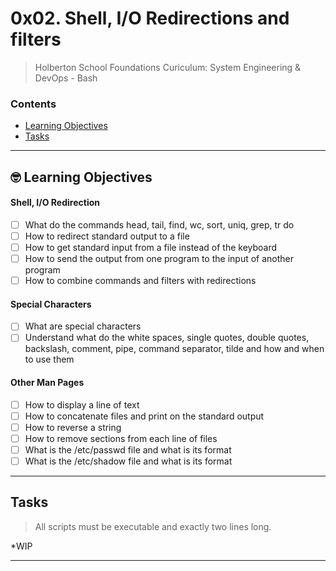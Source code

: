 # 0x02. Shell, I/O Redirections and filters
> Holberton School Foundations Curiculum: System Engineering & DevOps - Bash

### Contents
- [Learning Objectives](https://github.com/michedomingo/holberton-system_engineering-devops/tree/master/0x02-shell_redirections/#redirections)
- [Tasks](https://github.com/michedomingo/holberton-system_engineering-devops/tree/master/0x02-shell_redirections/#tasks)
___
<a name="redirections"></a>

## 🤓 Learning Objectives

#### Shell, I/O Redirection
- [ ] What do the commands head, tail, find, wc, sort, uniq, grep, tr do
- [ ] How to redirect standard output to a file
- [ ] How to get standard input from a file instead of the keyboard
- [ ] How to send the output from one program to the input of another program
- [ ] How to combine commands and filters with redirections
#### Special Characters
- [ ] What are special characters
- [ ] Understand what do the white spaces, single quotes, double quotes, backslash, comment, pipe, command separator, tilde and how and when to use them
#### Other Man Pages
- [ ] How to display a line of text
- [ ] How to concatenate files and print on the standard output
- [ ] How to reverse a string
- [ ] How to remove sections from each line of files
- [ ] What is the /etc/passwd file and what is its format
- [ ] What is the /etc/shadow file and what is its format
___
<a name="tasks"></a>
## Tasks
> All scripts must be executable and exactly two lines long.

*WIP
___